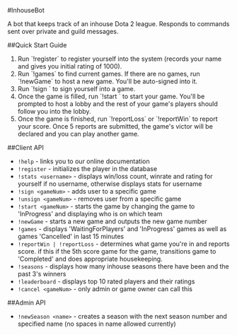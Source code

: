 ﻿#InhouseBot

A bot that keeps track of an inhouse Dota 2 league. Responds to commands sent over private and guild messages.

##Quick Start Guide
<ol>
<li>Run `!register` to register yourself into the system (records your name and gives you initial rating of 1000).</li>
<li>Run `!games` to find current games. If there are no games, run `!newGame` to host a new game. You'll be auto-signed into it.</li>
<li>Run `!sign <gameNum>` to sign yourself into a game.</li>
<li>Once the game is filled, run `!start <gameNum>` to start your game. You'll be prompted to host a lobby and the rest of your game's players should follow you into the lobby.</li>
<li>Once the game is finished, run `!reportLoss` or `!reportWin` to report your score. Once 5 reports are submitted, the game's victor will be declared and you can play another game.</li>
</ol>

##Client API
* `!help` - links you to our online documentation
* `!register` - initializes the player in the database
* `!stats <username>` - displays win/loss count, winrate and rating for yourself if no username, otherwise displays stats for username
* `!sign <gameNum>` - adds user to a specific game
* `!unsign <gameNum>` - removes user from a specific game
* `!start <gameNum>` - starts the game by changing the game to 'InProgress' and displaying who is on which team
* `!newGame` - starts a new game and outputs the new game number
* `!games` - displays 'WaitingForPlayers' and 'InProgress' games as well as games 'Cancelled' in last 15 minutes
* `!reportWin | !reportLoss` - determines what game you're in and reports score. if this if the 5th score game for the game, transitions game to 'Completed' and does appropriate housekeeping.
* `!seasons` - displays how many inhouse seasons there have been and the past 3's winners
* `!leaderboard` - displays top 10 rated players and their ratings
* `!cancel <gameNum>` - only admin or game owner can call this

##Admin API
* `!newSeason <name>` - creates a season with the next season number and specified name (no spaces in name allowed currently)